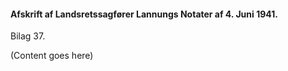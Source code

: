 #### Afskrift af Landsretssagfører Lannungs Notater af 4. Juni 1941.

Bilag 37.

(Content goes here)
